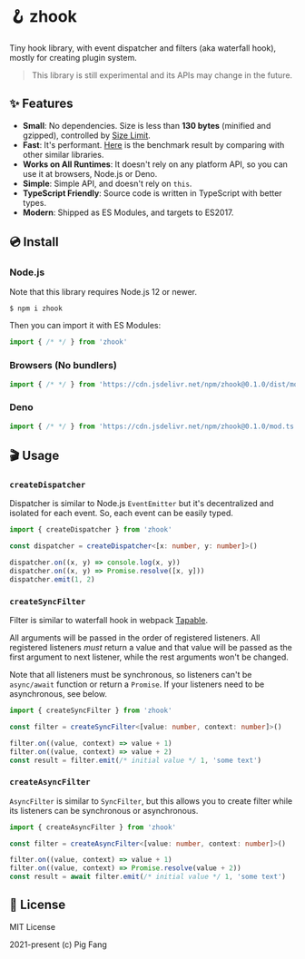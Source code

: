 # 🪝 zhook

Tiny hook library, with event dispatcher and filters (aka waterfall hook),
mostly for creating plugin system.

> This library is still experimental and its APIs may change in the future.

## ✨ Features

- **Small**: No dependencies. Size is less than **130 bytes** (minified and gzipped), controlled by [Size Limit](https://github.com/ai/size-limit).
- **Fast**: It's performant. [Here](https://github.com/g-plane/events-lib-benchmark) is the benchmark result by comparing with other similar libraries.
- **Works on All Runtimes**: It doesn't rely on any platform API, so you can use it at browsers, Node.js or Deno.
- **Simple**: Simple API, and doesn't rely on `this`.
- **TypeScript Friendly**: Source code is written in TypeScript with better types.
- **Modern**: Shipped as ES Modules, and targets to ES2017.

## 💿 Install

### Node.js

Note that this library requires Node.js 12 or newer.

```
$ npm i zhook
```

Then you can import it with ES Modules:

```js
import { /* */ } from 'zhook'
```

### Browsers (No bundlers)

```js
import { /* */ } from 'https://cdn.jsdelivr.net/npm/zhook@0.1.0/dist/mod.js'
```

### Deno

```ts
import { /* */ } from 'https://cdn.jsdelivr.net/npm/zhook@0.1.0/mod.ts'
```

## 🎬 Usage

### `createDispatcher`

Dispatcher is similar to Node.js `EventEmitter` but it's decentralized and isolated for each event.
So, each event can be easily typed.

```ts
import { createDispatcher } from 'zhook'

const dispatcher = createDispatcher<[x: number, y: number]>()

dispatcher.on((x, y) => console.log(x, y))
dispatcher.on((x, y) => Promise.resolve([x, y]))
dispatcher.emit(1, 2)
```

### `createSyncFilter`

Filter is similar to waterfall hook in webpack [Tapable](https://github.com/webpack/tapable).

All arguments will be passed in the order of registered listeners.
All registered listeners *must* return a value and that value will be passed as
the first argument to next listener, while the rest arguments won't be changed.

Note that all listeners must be synchronous,
so listeners can't be `async/await` function or return a `Promise`.
If your listeners need to be asynchronous, see below.

```ts
import { createSyncFilter } from 'zhook'

const filter = createSyncFilter<[value: number, context: number]>()

filter.on((value, context) => value + 1)
filter.on((value, context) => value + 2)
const result = filter.emit(/* initial value */ 1, 'some text')
```

### `createAsyncFilter`

`AsyncFilter` is similar to `SyncFilter`, but
this allows you to create filter while its listeners can be synchronous or asynchronous.

```ts
import { createAsyncFilter } from 'zhook'

const filter = createAsyncFilter<[value: number, context: number]>()

filter.on((value, context) => value + 1)
filter.on((value, context) => Promise.resolve(value + 2))
const result = await filter.emit(/* initial value */ 1, 'some text')
```

## 📃 License

MIT License

2021-present (c) Pig Fang
